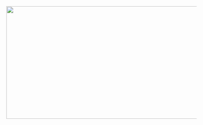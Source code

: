 <div align="center">
  <img src="https://giphy.com/gifs/duke-nukem-3d-realms-q143Ur9dttMpG" width="600" height="300"/>
</div>

